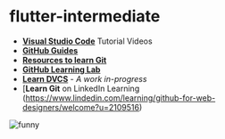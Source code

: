 # flutter-intermediate

- [**Visual Studio Code**](https://code.visualstudio.com/docs/introvideos/overview) Tutorial Videos
- [**GitHub Guides**](https://guides/github.com/)
- [**Resources to learn Git**](http://try.github.io/)
- [**GitHub Learning Lab**](https://lab.github.com/)
- [**Learn DVCS**](https://learndvcs.github.io/) - *A work in-progress*
- [**Learn Git** on LinkedIn Learning (https://www.lindedin.com/learning/github-for-web-designers/welcome?u=2109516)

![funny](https://imgs.xkcd.com/comics/git_commit.png)

